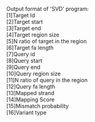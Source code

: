 Output format of 'SVD' program:    </br>
[1]Target Id                       </br>
[2]Target start                    </br>
[3]Target end                      </br>
[4]Target region size              </br>
[5]N ratio of target in the region </br>
[6]Target fa length                </br>
[7]Query id                        </br>
[8]Query start                     </br>
[9]Query end                       </br>
[10]Query region size              </br>
[11]N ratio of query in the region </br>
[12]Query fa length                </br>
[13]Mapped strand                  </br>
[14]Mapping Score                  </br>
[15]Mismatch probability           </br>
[16]Variant type                   </br>
